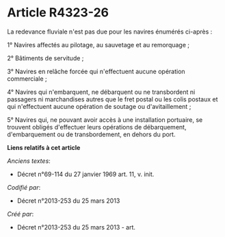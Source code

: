 # Article R4323-26

La redevance fluviale n'est pas due pour les navires énumérés ci-après :

1° Navires affectés au pilotage, au sauvetage et au remorquage ;

2° Bâtiments de servitude ;

3° Navires en relâche forcée qui n'effectuent aucune opération commerciale ;

4° Navires qui n'embarquent, ne débarquent ou ne transbordent ni passagers ni marchandises autres que le fret postal ou les
colis postaux et qui n'effectuent aucune opération de soutage ou d'avitaillement ;

5° Navires qui, ne pouvant avoir accès à une installation portuaire, se trouvent obligés d'effectuer leurs opérations de
débarquement, d'embarquement ou de transbordement, en dehors du port.

**Liens relatifs à cet article**

_Anciens textes_:

  - Décret n°69-114 du 27 janvier 1969 art. 11, v. init.

_Codifié par_:

  - Décret n°2013-253 du 25 mars 2013

_Créé par_:

  - Décret n°2013-253 du 25 mars 2013 - art.
